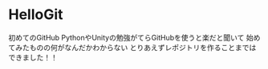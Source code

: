 # HelloGit
初めてのGitHub
PythonやUnityの勉強がてらGitHubを使うと楽だと聞いて
始めてみたものの何がなんだかわからない
とりあえずレポジトリを作ることまではできました！！
